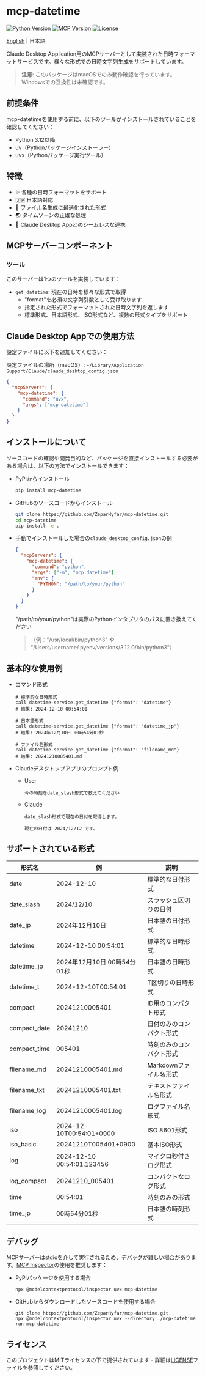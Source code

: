 # mcp-datetime

[![Python Version](https://img.shields.io/badge/python-3.12-blue.svg)](https://www.python.org/downloads/)
[![MCP Version](https://img.shields.io/badge/mcp-1.1.1-green.svg)](https://github.com/anaisbetts/mcp)
[![License](https://img.shields.io/badge/license-MIT-blue.svg)](LICENSE)

[English](README.md) | 日本語

Claude Desktop Application用のMCPサーバーとして実装された日時フォーマットサービスです。様々な形式での日時文字列生成をサポートしています。

> **注意**: このパッケージはmacOSでのみ動作確認を行っています。Windowsでの互換性は未確認です。

## 前提条件

mcp-datetimeを使用する前に、以下のツールがインストールされていることを確認してください：

- Python 3.12以降
- uv（Pythonパッケージインストーラー）
- uvx（Pythonパッケージ実行ツール）

## 特徴

- ✨ 各種の日時フォーマットをサポート
- 🇯🇵 日本語対応
- 📁 ファイル名生成に最適化された形式
- 🌏 タイムゾーンの正確な処理
- 🔧 Claude Desktop Appとのシームレスな連携

## MCPサーバーコンポーネント

### ツール

このサーバーは1つのツールを実装しています：

- `get_datetime`: 現在の日時を様々な形式で取得
  - "format"を必須の文字列引数として受け取ります
  - 指定された形式でフォーマットされた日時文字列を返します
  - 標準形式、日本語形式、ISO形式など、複数の形式タイプをサポート

## Claude Desktop Appでの使用方法

設定ファイルに以下を追加してください：

設定ファイルの場所（macOS）:
`~/Library/Application Support/Claude/claude_desktop_config.json`

```json
{
  "mcpServers": {
    "mcp-datetime": {
      "command": "uvx",
      "args": ["mcp-datetime"]
    }
  }
}
```

## インストールについて

ソースコードの確認や開発目的など、パッケージを直接インストールする必要がある場合は、以下の方法でインストールできます：

- PyPIからインストール

  ```bash
  pip install mcp-datetime
  ```

- GitHubのソースコードからインストール

  ```bash
  git clone https://github.com/ZeparHyfar/mcp-datetime.git
  cd mcp-datetime
  pip install -e .
  ```

- 手動でインストールした場合の`claude_desktop_config.json`の例

  ```json
  {
    "mcpServers": {
      "mcp-datetime": {
        "command": "python",
        "args": ["-m", "mcp_datetime"],
        "env": {
          "PYTHON": "/path/to/your/python"
        }
      }
    }
  }
  ```

  "/path/to/your/python"は実際のPythonインタプリタのパスに置き換えてください
  > （例："/usr/local/bin/python3" や "/Users/username/.pyenv/versions/3.12.0/bin/python3"）

## 基本的な使用例

- コマンド形式

  ```
  # 標準的な日時形式
  call datetime-service.get_datetime {"format": "datetime"}
  # 結果: 2024-12-10 00:54:01

  # 日本語形式
  call datetime-service.get_datetime {"format": "datetime_jp"}
  # 結果: 2024年12月10日 00時54分01秒

  # ファイル名形式
  call datetime-service.get_datetime {"format": "filename_md"}
  # 結果: 20241210005401.md
  ```

- Claudeデスクトップアプリのプロンプト例

  - User

    ```
    今の時刻をdate_slash形式で教えてください
    ```

  - Claude

    ```
    date_slash形式で現在の日付を取得します。

    現在の日付は 2024/12/12 です。
    ```

## サポートされている形式

| 形式名       | 例                          | 説明                     |
| ------------ | --------------------------- | ------------------------ |
| date         | 2024-12-10                  | 標準的な日付形式         |
| date_slash   | 2024/12/10                  | スラッシュ区切りの日付   |
| date_jp      | 2024年12月10日              | 日本語の日付形式         |
| datetime     | 2024-12-10 00:54:01         | 標準的な日時形式         |
| datetime_jp  | 2024年12月10日 00時54分01秒 | 日本語の日時形式         |
| datetime_t   | 2024-12-10T00:54:01         | T区切りの日時形式        |
| compact      | 20241210005401              | ID用のコンパクト形式     |
| compact_date | 20241210                    | 日付のみのコンパクト形式 |
| compact_time | 005401                      | 時刻のみのコンパクト形式 |
| filename_md  | 20241210005401.md           | Markdownファイル名形式   |
| filename_txt | 20241210005401.txt          | テキストファイル名形式   |
| filename_log | 20241210005401.log          | ログファイル名形式       |
| iso          | 2024-12-10T00:54:01+0900    | ISO 8601形式             |
| iso_basic    | 20241210T005401+0900        | 基本ISO形式              |
| log          | 2024-12-10 00:54:01.123456  | マイクロ秒付きログ形式   |
| log_compact  | 20241210_005401             | コンパクトなログ形式     |
| time         | 00:54:01                    | 時刻のみの形式           |
| time_jp      | 00時54分01秒                | 日本語の時刻形式         |

## デバッグ

MCPサーバーはstdioを介して実行されるため、デバッグが難しい場合があります。[MCP Inspector](https://github.com/modelcontextprotocol/inspector)の使用を推奨します：

- PyPIパッケージを使用する場合

  ```
  npx @modelcontextprotocol/inspector uvx mcp-datetime
  ```

- GitHubからダウンロードしたソースコードを使用する場合

  ```
  git clone https://github.com/ZeparHyfar/mcp-datetime.git
  npx @modelcontextprotocol/inspector uvx --directory ./mcp-datetime run mcp-datetime
  ```

## ライセンス

このプロジェクトはMITライセンスの下で提供されています - 詳細は[LICENSE](LICENSE)ファイルを参照してください。
